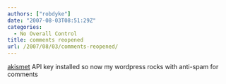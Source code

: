 ```yaml
---
authors: ["robdyke"]
date: "2007-08-03T08:51:29Z"
categories:
  - No Overall Control
title: comments reopened
url: /2007/08/03/comments-reopened/
---
```

[akismet](http://akismet.com/ "link to Akismet home page") API key installed so now my wordpress rocks with anti-spam for comments